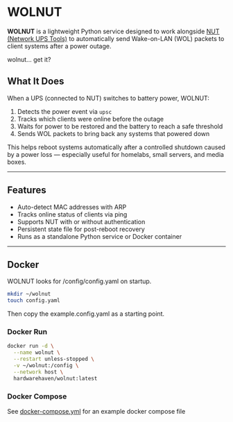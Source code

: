 # WOLNUT

**WOLNUT** is a lightweight Python service designed to work alongside [NUT (Network UPS Tools)](https://networkupstools.org/) to automatically send Wake-on-LAN (WOL) packets to client systems after a power outage.

wolnut... get it?

## What It Does

When a UPS (connected to NUT) switches to battery power, WOLNUT:

1. Detects the power event via `upsc`
2. Tracks which clients were online before the outage
3. Waits for power to be restored and the battery to reach a safe threshold
4. Sends WOL packets to bring back any systems that powered down

This helps reboot systems automatically after a controlled shutdown caused by a power loss — especially useful for homelabs, small servers, and media boxes.

---

## Features

- Auto-detect MAC addresses with ARP
- Tracks online status of clients via ping
- Supports NUT with or without authentication
- Persistent state file for post-reboot recovery
- Runs as a standalone Python service or Docker container

---

## Docker

WOLNUT looks for /config/config.yaml on startup. 

```bash
mkdir ~/wolnut
touch config.yaml
```
Then copy the example.config.yaml as a starting point. 
### Docker Run
```bash
docker run -d \
  --name wolnut \
  --restart unless-stopped \
  -v ~/wolnut:/config \
  --network host \
  hardwarehaven/wolnut:latest
```

### Docker Compose
See [docker-compose.yml](docker-compose.yml) for an example docker compose file
